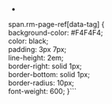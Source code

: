- ```css
span.rm-page-ref[data-tag] {    
  background-color: #F4F4F4;    
  color: black;    
  padding: 3px 7px;    
  line-height: 2em;    
  border-right: solid 1px;    
  border-bottom: solid 1px;    
  border-radius: 10px;    
  font-weight: 600;
}```
